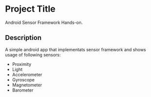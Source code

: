 # Project Title

Android Sensor Framework Hands-on.

## Description

A simple android app that implementats sensor framework and shows usage of following sensors: 
- Proximity
- Light
- Accelerometer
- Gyroscope
- Magnetometer
- Barometer
